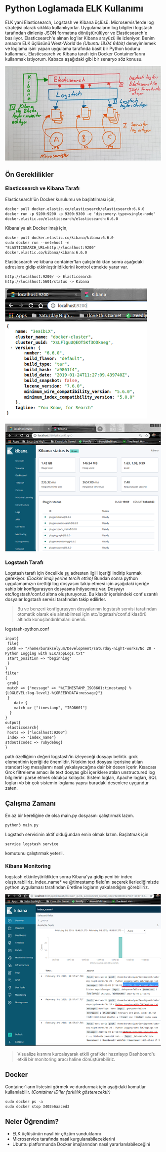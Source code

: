 # Python Loglamada ELK Kullanımı

ELK yani Elasticsearch, Logstash ve Kibana üçlüsü. Microservis'lerde log stratejisi olarak sıklıkla kullanılıyorlar. Uygulamaların log bilgileri logstash tarafından dinlenip JSON formatına dönüştürülüyor ve Elasticsearch'e basılıyor. Elasticsearch'e alınan log'lar Kibana arayüzü ile izleniyor. Benim amacım ELK üçlüsünü West-World'de _(Ubuntu 18.04 64bit)_ deneyimlemek ve loglama işini yapan uygulama tarafında basit bir Python kodunu kullanmak. Elasticsearch ve Kibana tarafı için Docker Container'larını kullanmak istiyorum. Kabaca aşağıdaki gibi bir senaryo söz konusu.

![Cover_1.jpg](Cover_1.jpg)

## Ön Gereklilikler

### Elasticsearch ve Kibana Tarafı

Elasticsearch'ün Docker kurulumu ve başlatılması için,

```
docker pull docker.elastic.co/elasticsearch/elasticsearch:6.6.0
docker run -p 9200:9200 -p 9300:9300 -e "discovery.type=single-node" docker.elastic.co/elasticsearch/elasticsearch:6.6.0
```

Kibana'ya ait Docker imajı için,

```
docker pull docker.elastic.co/kibana/kibana:6.6.0
sudo docker run --net=host -e "ELASTICSEARCH_URL=http://localhost:9200" docker.elastic.co/kibana/kibana:6.6.0
```

Elasticsearch ve kibana container'ları çalıştırıldıktan sonra aşağıdaki adreslere gidip etkinleştirildiklerini kontrol etmekte yarar var.

```
http://localhost:9200/ -> Elasticsearch
http://localhost:5601/status -> Kibana
```

![Cover_2.png](Cover_2.png)

![Cover_3.png](Cover_3.png)

### Logstash Tarafı

Logstash tarafı için öncelikle [şu](https://www.elastic.co/downloads/logstash) adresten ilgili içeriği indirip kurmak gerekiyor. _(Docker imajı yerine tercih ettim)_ Bundan sonra python uygulamamızın ürettiği log dosyasını takip etmesi için aşağıdaki içeriğe sahip bir konfigurasyon dosyasına ihtiyacımız var. Dosyayı etc/logstash/conf.d altına oluşturuyoruz. Bu klasör içerisindeki conf uzantılı dosyalar logstash servisi tarafından takip edilirler.

>Bu ve benzeri konfigurasyon dosyalarının logstash servisi tarafından otomatik olarak ele alınabilmesi için etc/logstash/conf.d klasörü altında konuşlandırılmaları önemli.

logstash-python.conf

```
input{
 file{
 path => "/home/burakselyum/Development/saturday-night-works/No 20 - Python Logging with ELK/appLogs.txt"
 start_position => "beginning"
 }
}
filter
{
 grok{
 match => {"message" => "%{TIMESTAMP_ISO8601:timestamp} %{LOGLEVEL:log-level}-%{GREEDYDATA:message}"}
 }
    date {
    match => ["timestamp", "ISO8601"]
  }
}
output{
 elasticsearch{
 hosts => ["localhost:9200"]
 index => "index_name"}
stdout{codec => rubydebug}
}
```

path özelliğinin değeri logstash'in izleyeceği dosyayı belirtir. grok elementinin içeriği de önemlidir. Nitekim text dosyası içerisine atılan standart log mesajlarını nasıl yakalayacağına dair bir desen içerir. Kısacası Grok filtreleme amacı ile text dosyas gibi içeriklere atılan unstructured log bilgilerini parse etmek oldukça kolaydır. Sistem logları, Apache logları, SQL logları vb bir çok sistemin loglama yapısı buradaki desenlere uygundur zaten.

## Çalışma Zamanı

En az bir kereliğine de olsa main.py dosyasını çalıştırmak lazım.

```
python3 main.py
```

Logstash servisinin aktif olduğundan emin olmak lazım. Başlatmak için

```
service logstash service
```

komutunu çalıştırmak yeterli.

### Kibana Monitoring

logstash etkinleştirildikten sonra Kibana'ya gidip yeni bir index oluşturabiliriz. index_name* ve @timestamp field'ını seçerek ilerlediğimizde python uygulaması tarafından üretline logların yakalandığını görebiliriz.

![Cover_4.png](Cover_4.png)

>Visualize kısmını kurcalayarak etkili grafikler hazırlayıp Dashboard'u etkili bir monitoring aracı haline dönüştürebiliriz.

## Docker

Container'ların listesini görmek ve durdurmak için aşağıdaki komutlar kullanılabilir. _(Container ID'ler farklılık gösterecektir)_

```
sudo docker ps -a
sudo docker stop 3402e6aaced3
```

## Neler Öğrendim?

- ELK üçlüsünün nasıl bir çözüm sunduklarını
- Microservice tarafında nasıl kurgulanabileceklerini
- Ubuntu platformunda Docker imajlarından nasıl yararlanılabileceğini